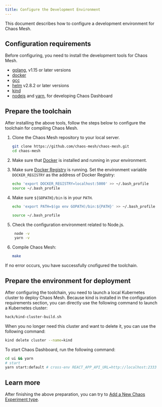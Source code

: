```yaml
---
title: Configure the Development Environment
---
```


This document describes how to configure a development environment for Chaos Mesh.

## Configuration requirements

Before configuring, you need to install the development tools for Chaos Mesh.

- [golang](https://golang.org/dl/), v1.15 or later versions
- [docker](https://www.docker.com/)
- [gcc](https://gcc.gnu.org/)
- [helm](https://helm.sh/) v2.8.2 or later versions
- [kind](https://github.com/kubernetes-sigs/kind)
- [nodejs](https://nodejs.org/en/) and [yarn](https://yarnpkg.com/lang/en/), for developing Chaos Dashboard

## Prepare the toolchain

After installing the above tools, follow the steps below to configure the toolchain for compiling Chaos Mesh.

1. Clone the Chaos Mesh repository to your local server.

   ```bash
   git clone https://github.com/chaos-mesh/chaos-mesh.git
   cd chaos-mesh
   ```

2. Make sure that [Docker](https://docs.docker.com/install/) is installed and running in your environment.

3. Make sure [Docker Registry](https://docs.docker.com/registry/) is running. Set the environment variable `DOCKER_REGISTRY` as the address of Docker Registry:

   ```bash
   echo 'export DOCKER_REGISTRY=localhost:5000' >> ~/.bash_profile
   source ~/.bash_profile
   ```

4. Make sure `${GOPATH}/bin` is in your `PATH`.

   ```bash
   echo 'export PATH=$(go env GOPATH)/bin:${PATH}' >> ~/.bash_profile
   ```

   ```bash
   source ~/.bash_profile
   ```

5. Check the configuration environment related to Node.js.

   ```bash
    node -v
    yarn -v
   ```

6. Compile Chaos Mesh:

   ```bash
   make
   ```

If no error occurs, you have successfully cnofigured the toolchain.

## Prepare the environment for deployment

After configuring the toolchain, you need to launch a local Kubernetes cluster to deploy Chaos Mesh. Because kind is installed in the configuration requirements section, you can directly use the following command to launch a Kubernetes cluster:

```bash
hack/kind-cluster-build.sh
```

When you no longer need this cluster and want to delete it, you can use the following command:

```bash
kind delete cluster --name=kind
```

To start Chaos Dashboard, run the following command:

```bash
cd ui && yarn
# start
yarn start:default # cross-env REACT_APP_API_URL=http://localhost:2333 BROWSER=none react-scripts start
```

## Learn more

After finishing the above preparation, you can try to [Add a New Chaos Experiment type](add-new-chaos-experiment-type.md).
